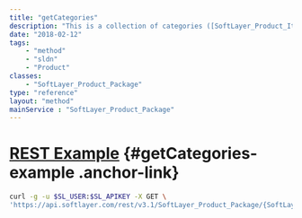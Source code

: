 ```yaml
---
title: "getCategories"
description: "This is a collection of categories ([SoftLayer_Product_Item_Category](/reference/datatypes/SoftLayer_Product_Item_Category)) associated with a package which can be used for ordering. These categories have several objects prepopulated which are useful when determining the available products for purchase. The categories contain groups ([SoftLayer_Product_Package_Item_Category_Group](/reference/datatypes/SoftLayer_Product_Package_Item_Category_Group)) that organize the products and prices by similar features. For example, operating systems will be grouped by their manufacturer and virtual server disks will be grouped by their disk type (SAN vs. local). Each group will contain prices ([SoftLayer_Product_Item_Price](/reference/datatypes/SoftLayer_Product_Item_Price)) which you can use determine the cost of each product. Each price has a product ([SoftLayer_Product_Item](/reference/datatypes/SoftLayer_Product_Item)) which provides the name and other useful information about the server, service or software you may purchase."
date: "2018-02-12"
tags:
    - "method"
    - "sldn"
    - "Product"
classes:
    - "SoftLayer_Product_Package"
type: "reference"
layout: "method"
mainService : "SoftLayer_Product_Package"
---
```


# [REST Example](#getCategories-example) <a href="/article/rest/"><i class="fas fa-question"></i></a> {#getCategories-example .anchor-link} 
```bash
curl -g -u $SL_USER:$SL_APIKEY -X GET \
'https://api.softlayer.com/rest/v3.1/SoftLayer_Product_Package/{SoftLayer_Product_PackageID}/getCategories'
```

